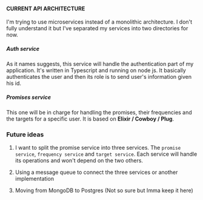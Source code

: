 #### CURRENT API ARCHITECTURE

I'm trying to use microservices instead of a monolithic architecture. I don't fully
understand it but I've separated my services into two directories for now.<br />

##### Auth service
As it names suggests, this service will handle the authentication part of my application.
It's written in Typescript and running on node js. It basically authenticates the user and
then its role is to send user's information given his id.

##### Promises service
This one will be in charge for handling the promises, their frequencies and the targets for a 
specific user. It is based on <strong>Elixir / Cowboy / Plug</strong>.

### Future ideas
1. I want to split the promise service into three services. The `promise service`, `frequency service` and
`target service`. Each service will handle its operations and won't depend on the two others.

2. Using a message queue to connect the three services or another implementation
3. Moving from MongoDB to Postgres (Not so sure but Imma keep it here)
